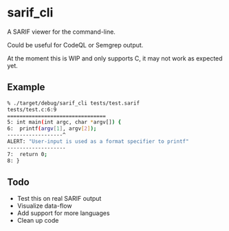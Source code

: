 # sarif_cli
A SARIF viewer for the command-line.

Could be useful for CodeQL or Semgrep output.

At the moment this is WIP and only supports C, it may not work as expected yet.

## Example

```sh
% ./target/debug/sarif_cli tests/test.sarif
tests/test.c:6:9
================================
5: int main(int argc, char *argv[]) {
6: 	printf(argv[1], argv[2]);
------------------^
ALERT: "User-input is used as a format specifier to printf"
-------------------
7: 	return 0;
8: }
```

## Todo

- Test this on real SARIF output
- Visualize data-flow
- Add support for more languages
- Clean up code
